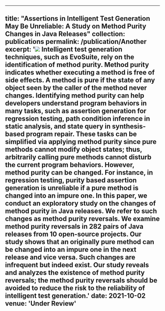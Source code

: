 
---
title: "Assertions in Intelligent Test Generation May Be Unreliable: A
Study on Method Purity Changes in Java Releases"
collection: publications
permalink: /publication/Another
excerpt: '![](https://runzeyu1995.github.io/files/Another/structure.png) Intelligent test generation techniques, such as EvoSuite, rely on the
identification of method purity. Method purity indicates whether
executing a method is free of side effects. A method is pure if the
state of any object seen by the caller of the method never changes.
Identifying method purity can help developers understand program
behaviors in many tasks, such as assertion generation for regression
testing, path condition inference in static analysis, and state query
in synthesis-based program repair. These tasks can be simplified
via applying method purity since pure methods cannot modify
object states; thus, arbitrarily calling pure methods cannot disturb
the current program behaviors. However, method purity can be
changed. For instance, in regression testing, purity based assertion
generation is unreliable if a pure method is changed into an impure
one. In this paper, we conduct an exploratory study on the changes
of method purity in Java releases. We refer to such changes as
method purity reversals. We examine method purity reversals in 282
pairs of Java releases from 10 open-source projects. Our study shows
that an originally pure method can be changed into an impure one
in the next release and vice versa. Such changes are infrequent but
indeed exist. Our study reveals and analyzes the existence of method
purity reversals; the method purity reversals should be avoided to
reduce the risk to the reliability of intelligent test generation.'
date: 2021-10-02
venue: 'Under Review'
---
